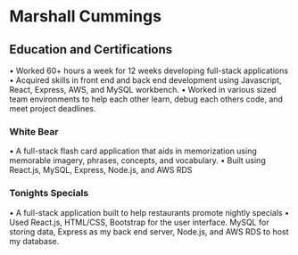 # Marshall Cummings 

## Education and Certifications
• Worked 60+ hours a week for 12 weeks developing full-stack applications
• Acquired skills in front end and back end development using Javascript, React, Express, AWS, and
MySQL workbench.
• Worked in various sized team environments to help each other learn, debug each others code, and
meet project deadlines.

### White Bear 
• A full-stack flash card application that aids in memorization using memorable imagery, phrases,
    concepts, and vocabulary.
• Built using React.js, MySQL, Express, Node.js, and AWS RDS

### Tonights Specials 
• A full-stack application built to help restaurants promote nightly specials
• Used React.js, HTML/CSS, Bootstrap for the user interface. MySQL for storing data, Express as my
back end server, Node.js, and AWS RDS to host my database.

<!--
**marshhpc/marshhpc** is a ✨ _special_ ✨ repository because its `README.md` (this file) appears on your GitHub profile.

Here are some ideas to get you started:

- 🔭 I’m currently working on ...
- 🌱 I’m currently learning ...
- 👯 I’m looking to collaborate on ...
- 🤔 I’m looking for help with ...
- 💬 Ask me about ...
- 📫 How to reach me: ...
- 😄 Pronouns: ...
- ⚡ Fun fact: ...
-->
